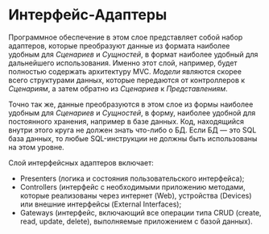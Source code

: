 # Интерфейс-Адаптеры

Программное обеспечение в этом слое представляет собой набор адаптеров, 
которые преобразуют данные из формата наиболее удобным для _Сценариев_ и _Сущностей_, 
в формат наиболее удобный для дальнейшего использования. 
Именно этот слой, например, будет полностью содержать архитектуру MVC. 
_Модели_ являются скорее всего структурами данных, которые передаются от контроллеров 
к _Сценариям_, а затем обратно из _Сценариев_ к _Представлениям_.

Точно так же, данные преобразуются в этом слое из формы наиболее удобным 
для _Сценариев_ и _Сущностей_, в форму, наиболее удобной для постоянного хранения, 
например в базе данных. 
Код, находящийся внутри этого круга не должен знать что-либо о БД. 
Если БД — это SQL база данных, то любые SQL-инструкции не должны быть 
использованы на этом уровне.

Слой интерфейсных адаптеров включает:

* Presenters (логика и состояния пользовательского интерфейса);
* Controllers (интерфейс с необходимыми приложению методами, которые реализованы через интернет (Web), устройства (Devices) или внешние интерфейсы (External Interfaces);
* Gateways (интерфейс, включающий все операции типа CRUD (create, read, update, delete), выполняемые приложением с базой данных).
